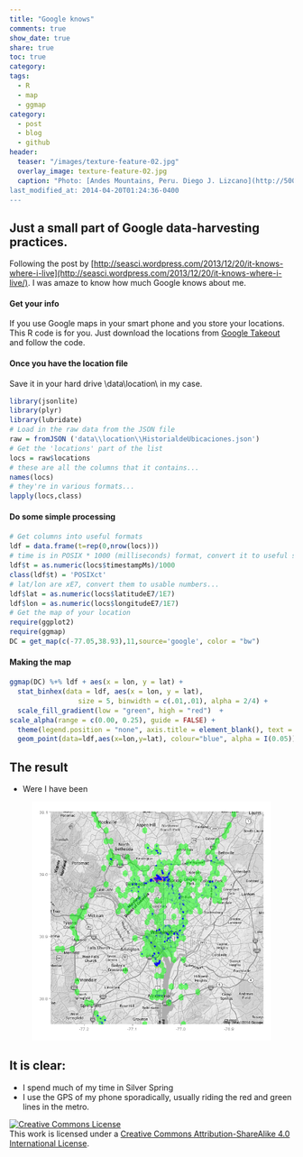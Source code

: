 ```yaml
---
title: "Google knows"
comments: true
show_date: true
share: true
toc: true
category:
tags: 
  - R
  - map
  - ggmap
category:
  - post
  - blog
  - github
header:
  teaser: "/images/texture-feature-02.jpg"
  overlay_image: texture-feature-02.jpg
  caption: "Photo: [Andes Mountains, Peru. Diego J. Lizcano](http://500px.com/dlizcano)
last_modified_at: 2014-04-20T01:24:36-0400
---
```


## Just a small part of Google data-harvesting practices.

Following the post by [http://seasci.wordpress.com/2013/12/20/it-knows-where-i-live](http://seasci.wordpress.com/2013/12/20/it-knows-where-i-live/). I was amaze to know how much Google knows about me.

#### Get your info

If you use Google maps in your smart phone and you store your locations. This R code is for you. Just download the locations from [Google Takeout](https://accounts.google.com/ServiceLogin) and follow the code.

#### Once you have the location file

Save it in your hard drive \\data\\location\\ in my case.

```r
library(jsonlite)
library(plyr)
library(lubridate)
# Load in the raw data from the JSON file
raw = fromJSON ('data\\location\\HistorialdeUbicaciones.json')
# Get the 'locations' part of the list
locs = raw$locations
# these are all the columns that it contains...
names(locs)
# they're in various formats...
lapply(locs,class)
```

#### Do some simple processing

```r
# Get columns into useful formats
ldf = data.frame(t=rep(0,nrow(locs)))
# time is in POSIX * 1000 (milliseconds) format, convert it to useful scale...
ldf$t = as.numeric(locs$timestampMs)/1000
class(ldf$t) = 'POSIXct'
# lat/lon are xE7, convert them to usable numbers...
ldf$lat = as.numeric(locs$latitudeE7/1E7)
ldf$lon = as.numeric(locs$longitudeE7/1E7)
# Get the map of your location
require(ggplot2)
require(ggmap)
DC = get_map(c(-77.05,38.93),11,source='google', color = "bw")
```

#### Making the map
```r
ggmap(DC) %+% ldf + aes(x = lon, y = lat) +
  stat_binhex(data = ldf, aes(x = lon, y = lat),
                 size = 5, binwidth = c(.01,.01), alpha = 2/4) +
  scale_fill_gradient(low = "green", high = "red")  +
scale_alpha(range = c(0.00, 0.25), guide = FALSE) +
  theme(legend.position = "none", axis.title = element_blank(), text = element_text(size = 12)) +
  geom_point(data=ldf,aes(x=lon,y=lat), colour="blue", alpha = I(0.05))
```

## The result
- Were I have been
<figure>
	<a href="/images/map1.png"><img src="/images/map1.png"></a>
</figure>

## It is clear:
- I spend much of my time in Silver Spring
- I use the GPS of my phone sporadically, usually riding the red and green lines in the metro.

<a rel="license" href="http://creativecommons.org/licenses/by-sa/4.0/"><img alt="Creative Commons License" style="border-width:0" src="http://i.creativecommons.org/l/by-sa/4.0/88x31.png" /></a><br />This work is licensed under a <a rel="license" href="http://creativecommons.org/licenses/by-sa/4.0/">Creative Commons Attribution-ShareAlike 4.0 International License</a>.
